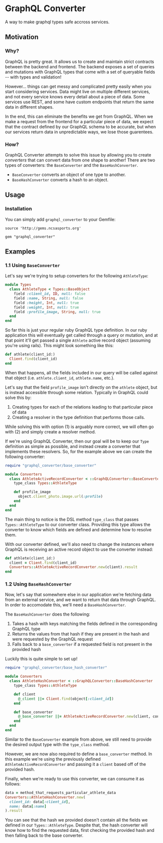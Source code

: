 # GraphQL Converter
A way to make graphql types safe accross services.

## Motivation
### Why?

GraphQL is pretty great. It allows us to create and maintain strict contracts
between the backend and frontend. The backend exposes a set of queries and
mutations with GraphQL types that come with a set of queryable fields -- with
types and validation!

However... things can get messy and complicated pretty easily when you start
considering services. Data might live on multiple different services, and not
every service knows every detail about a piece of data. Some services use REST,
and some have custom endpoints that return the same data in different shapes.

In the end, this can eliminate the benefits we get from GraphQL. When we make a
request from the frontend for a particular piece of data, we expect that the
contract defined by our GraphQL schema to be accurate, but when our services
return data in unpredictable ways, we lose those guarentees.

### How?

GraphQL Converter attempts to solve this issue by allowing you to create
_converters_ that can convert data from one shape to another! There are two
types of converters: the `BaseConverter` and the `BaseHashConverter`.

* `BaseConverter` converts an object of one type to another.
* `BaseHashConverter` converts a hash to an object.

## Usage
### Installation

You can simply add `graphql_converter` to your Gemfile:

```
source 'http://gems.ncsasports.org'

gem "graphql_converter"
```

## Examples
### 1.1 Using `BaseConverter`

Let's say we're trying to setup converters for the following `AthleteType`:
```ruby
module Types
  class AthleteType < Types::BaseObject
    field :client_id, ID, null: false
    field :name, String, null: false
    field :height, Int, null: true
    field :weight, Int, null: true
    field :profile_image, String, null: true
  end
end
```

So far this is just your regular ruby GraphQL type definition. In our ruby
application this will eventually get called through a query or mutation, and at
that point it'll get passed a single `Athlete` active record object (assuming
you're using rails). This might look something like this:

```ruby
def athlete(client_id:)
  Client.find(client_id)
end
```

When that happens, all the fields included in our query will be called against
that object (i.e. `athlete.client_id`, `athlete.name`, etc.).

Let's say that the field `profile_image` isn't directly on the `athlete` object,
but is instead accessible through some relation. Typically in GraphQL could
solve this by:

1. Creating types for each of the relations leading to that particular piece of
  data
2. Creating a resolver in the type definition that performs those calls.

While solving this with option (1) is arguably more correct, we will often go
with (2) and simply create a resolver method.

If we're using GraphQL Converter, then our goal will be to keep our `Type`
definition as simple as possible, and instead create a converter that
implements these resolvers. So, for the example above we can create the
following converter:

```ruby
require "graphql_converter/base_converter"

module Converters
  class AthleteActiveRecordConverter < ::GraphQLConverter::BaseConverter
    type_class Types::AthleteType

    def profile_image
      object.client_photo.image.url(:profile)
    end
  end
end

```

The main thing to notice is the DSL method `type_class` that passes
`Types::AthleteType` to our converter class. Providing this type allows the
converter to know which fields are defined and determine how to resolve them.

With our converter defined, we'll also need to change the instances where
GraphQL is receiving an active record object to use the converter instead:

```ruby
def athlete(client_id:)
  client = Client.find(client_id)
  Converters::AthleteActiveRecordConverter.new(client).result
end
```

### 1.2 Using `BaseHashConverter`

Now, let's say that somewhere else in our application we're fetching data from
an external service, and we want to return that data through GraphQL. In order
to accomodate this, we'll need a `BaseHashConverter`.

The `BaseHashConverter` does the following:
1. Takes a hash with keys matching the fields defined in the corresponding
  GraphQL type
2. Returns the values from that hash if they are present in the hash and were
  requested by the GraphQL request
3. Falls back to a `base_converter` if a requested field is not present in the
  provided hash

Luckily this is quite simple to set up!

```ruby
require "graphql_converter/base_hash_converter"

module Converters
  class AthleteHashConverter < ::GraphQLConverter::BaseHashConverter
    type_class Types::AthleteType

    def client
      @_client ||= Client.find(object[:client_id])
    end

    def base_converter
      @_base_converter ||= AthleteActiveRecordConverter.new(client, context)
    end
  end
end

```

Similar to the `BaseConverter` example from above, we still need to provide the
desired output type with the `type_class` method.

However, we are now also required to define a `base_converter` method. In this
example we're using the previously defined `AthleteActiveRecordConverter` and
passing it a `client` based off of the provided hash.

Finally, when we're ready to use this converter, we can consume it as follows:

```ruby
data = method_that_requests_particular_athlete_data
Converters::AthleteHashConverter.new(
  client_id: data[:client_id],
  name: data[:name]
).result
```

You can see that the hash we provided doesn't contain all the fields we defined
in our `Types::AthleteType`. Despite that, the hash converter will know how to
find the requested data, first checking the provided hash and then falling back
to the base converter.
